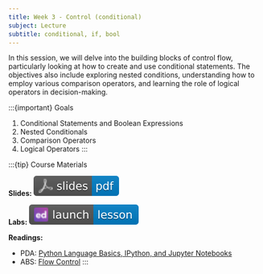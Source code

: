 ```yaml
---
title: Week 3 - Control (conditional)
subject: Lecture
subtitle: conditional, if, bool
---
```


In this session, we will delve into the building blocks of control flow, particularly looking at how to create and use conditional statements. The objectives also include exploring nested conditions, understanding how to employ various comparison operators, and learning the role of logical operators in decision-making.

:::{important} Goals
1. Conditional Statements and Boolean Expressions
2. Nested Conditionals
3. Comparison Operators
4. Logical Operators
:::

:::{tip} Course Materials 

**Slides:** [![](images/slides-pdf-blue-adobeacrobatreader.svg)][pdf link]

**Labs:** [![](images/launch-lesson-blue-ed.svg)][notebook link]

**Readings:**
* PDA: [Python Language Basics, IPython, and Jupyter Notebooks][pda link]
* ABS: [Flow Control][abs link]
:::

[pdf link]: https://khlee42.github.io/datahandling-content-pdf/control-conditional_ws.pdf
[notebook link]: https://edstem.org/us/courses/46034/lessons/75572
[pda link]: https://wesmckinney.com/book/python-basics
[abs link]: https://automatetheboringstuff.com/2e/chapter2/